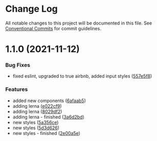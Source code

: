 # Change Log

All notable changes to this project will be documented in this file.
See [Conventional Commits](https://conventionalcommits.org) for commit guidelines.

# 1.1.0 (2021-11-12)


### Bug Fixes

* fixed eslint, upgraded to true airbnb, added input styles ([557e5f8](https://github.com/markoarthofer22/react-components/commit/557e5f8b8c9ebdc2bc8602b576dda26cbd444a05))


### Features

* added new components ([6afaab5](https://github.com/markoarthofer22/react-components/commit/6afaab5ff151bda6e321540ffcfbaeb1b31b580e))
* adding lerna ([e022cf9](https://github.com/markoarthofer22/react-components/commit/e022cf9212fdb73dc59bbb257ef37ad2883be86e))
* adding lerna ([8029df2](https://github.com/markoarthofer22/react-components/commit/8029df269418d941a0a44f5d92a65dbe5fd854cf))
* adding lerna - finished ([3a6d2bd](https://github.com/markoarthofer22/react-components/commit/3a6d2bd05ae4ea91d1150b5d94d9097c94206911))
* new styles ([5a356ce](https://github.com/markoarthofer22/react-components/commit/5a356ce259591a4a04c9da246c1f6b280b7287f3))
* new styles ([5d3d626](https://github.com/markoarthofer22/react-components/commit/5d3d6268c44723ca839655e234ff3c0ce6460880))
* new styles - finished ([2e00a5e](https://github.com/markoarthofer22/react-components/commit/2e00a5e9752c8bac2a09b3e7b0be24d43158af36))
